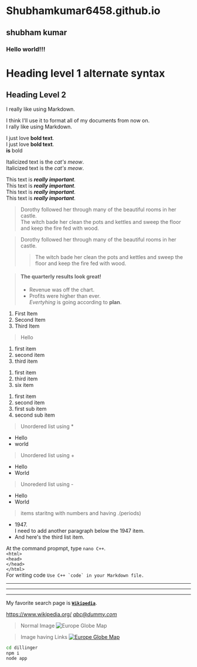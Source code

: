 
# Shubhamkumar6458.github.io

## shubham kumar

### Hello world!!!

Heading level 1 alternate syntax
======

Heading Level 2
------

I really like using Markdown.

I think I'll use it to format all of my documents from now on.  
I rally like using Markdown.  

I just love **bold text**.  
I just love __bold text__.  
**is** bold  

Italicized text is the *cat's meow*.  
Italicized text is the _cat's meow_.  

This text is ***really important***.  
This text is ___really important___.  
This text is __*really important*__.  
This text is **_really important_**.  

> Dorothy followed her through many of the beautiful rooms in her castle.  
> The witch bade her clean the pots and kettles and sweep the floor and keep the fire fed with wood.

> Dorothy followed her through many of the beautiful rooms in her castle.  
>> The witch bade her clean the pots and kettles and sweep the floor and keep the fire fed with wood.


> #### The quarterly results look great!  
>  - Revenue was off the chart.  
>  - Profits were higher than ever.  
>  *Evertyhing* is going according to **plan**. 

1. First Item  
2. Second Item  
3. Third Item  
>Hello
1. first item
1. second item
3. third item
>
1. first item
3. third item
6. six item
>
1. first item
2. second item
  1. first sub item
  2. second sub item


>Unordered list using *
* Hello
* world

>Unordered list using +
+ Hello
+ World

>Unorederd list using -
- Hello
- World

>items staritng with numbers and having .(periods)
- 1947\.  
    I need to add another paragraph below the 1947 item.  
 - And here's the third list item.  

At the command propmpt, type `nano C++`.   
`<html>`      
    `<head>`      
    `</head>`      
`</html>`     
For writing code ``Use C++ `code` in your Markdown file.``  

***

---

___

My favorite search page is **[`Wikipedia`](https://www.wikipedia.org/ "This is wikipedia page")**.

<https://www.wikipedia.org/>
*<abc@dummy.com>*  

>Normal Image
![Europe Globe Map](https://upload.wikimedia.org/wikipedia/commons/thumb/4/44/Europe_orthographic_Caucasus_Urals_boundary_%28with_borders%29.svg/220px-Europe_orthographic_Caucasus_Urals_boundary_%28with_borders%29.svg.png "Europe")

>Image having Links
[![Europe Globe Map](https://upload.wikimedia.org/wikipedia/commons/thumb/4/44/Europe_orthographic_Caucasus_Urals_boundary_%28with_borders%29.svg/220px-Europe_orthographic_Caucasus_Urals_boundary_%28with_borders%29.svg.png "Europe")](https://en.wikipedia.org/wiki/Europe)  


```sh
cd dillinger
npm i
node app
```

